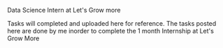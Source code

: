 Data Science Intern at Let's Grow more

Tasks will completed and uploaded here for reference.
The tasks posted here are done by me inorder to complete the 1 month Internship at Let's Grow More
